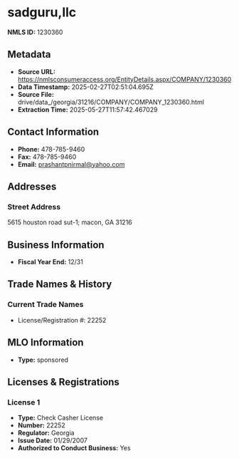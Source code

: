 # sadguru,llc

**NMLS ID:** 1230360

## Metadata
- **Source URL:** https://nmlsconsumeraccess.org/EntityDetails.aspx/COMPANY/1230360
- **Data Timestamp:** 2025-02-27T02:51:04.695Z
- **Source File:** drive/data_/georgia/31216/COMPANY/COMPANY_1230360.html
- **Extraction Time:** 2025-05-27T11:57:42.467029

## Contact Information
- **Phone:** 478-785-9460
- **Fax:** 478-785-9460
- **Email:** prashantpnirmal@yahoo.com

## Addresses
### Street Address
5615 houston road sut-1; macon, GA 31216

## Business Information
- **Fiscal Year End:** 12/31

## Trade Names & History
### Current Trade Names
- License/Registration #: 22252

## MLO Information
- **Type:** sponsored

## Licenses & Registrations

### License 1
- **Type:** Check Casher License
- **Number:** 22252
- **Regulator:** Georgia
- **Issue Date:** 01/29/2007
- **Authorized to Conduct Business:** Yes
